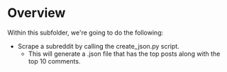# Overview
Within this subfolder, we're going to do the following:
- Scrape a subreddit by calling the create_json.py script.
    - This will generate a .json file that has the top posts along with the top 10 comments.
